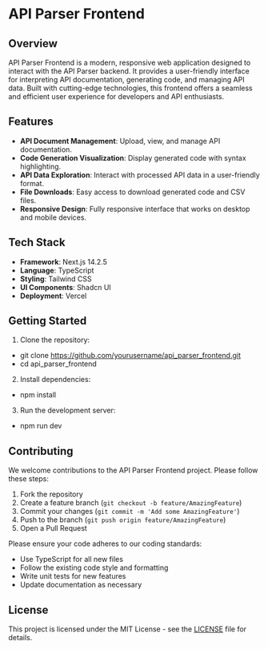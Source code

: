 # API Parser Frontend

## Overview

API Parser Frontend is a modern, responsive web application designed to interact with the API Parser backend. It provides a user-friendly interface for interpreting API documentation, generating code, and managing API data. Built with cutting-edge technologies, this frontend offers a seamless and efficient user experience for developers and API enthusiasts.

## Features

- **API Document Management**: Upload, view, and manage API documentation.
- **Code Generation Visualization**: Display generated code with syntax highlighting.
- **API Data Exploration**: Interact with processed API data in a user-friendly format.
- **File Downloads**: Easy access to download generated code and CSV files.
- **Responsive Design**: Fully responsive interface that works on desktop and mobile devices.


## Tech Stack

- **Framework**: Next.js 14.2.5
- **Language**: TypeScript
- **Styling**: Tailwind CSS
- **UI Components**: Shadcn UI
- **Deployment**: Vercel

## Getting Started

1. Clone the repository:
- git clone https://github.com/yourusername/api_parser_frontend.git
- cd api_parser_frontend

2. Install dependencies:
- npm install
3. Run the development server:
- npm run dev

## Contributing

We welcome contributions to the API Parser Frontend project. Please follow these steps:

1. Fork the repository
2. Create a feature branch (`git checkout -b feature/AmazingFeature`)
3. Commit your changes (`git commit -m 'Add some AmazingFeature'`)
4. Push to the branch (`git push origin feature/AmazingFeature`)
5. Open a Pull Request

Please ensure your code adheres to our coding standards:
- Use TypeScript for all new files
- Follow the existing code style and formatting
- Write unit tests for new features
- Update documentation as necessary

## License

This project is licensed under the MIT License - see the [LICENSE](LICENSE) file for details.

